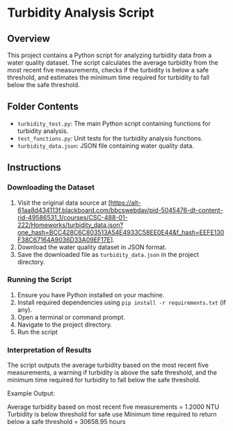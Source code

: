 # Turbidity Analysis Script

## Overview

This project contains a Python script for analyzing turbidity data from a water quality dataset. The script calculates the average turbidity from the most recent five measurements, checks if the turbidity is below a safe threshold, and estimates the minimum time required for turbidity to fall below the safe threshold.

## Folder Contents

- `turbidity_test.py`: The main Python script containing functions for turbidity analysis.
- `test_functions.py`: Unit tests for the turbidity analysis functions.
- `turbidity_data.json`: JSON file containing water quality data.

## Instructions

### Downloading the Dataset

1. Visit the original data source at [https://alt-61aa8d434113f.blackboard.com/bbcswebdav/pid-5045476-dt-content-rid-49586531_1/courses/CSC-488-01-222/Homeworks/turbidity_data.json?one_hash=BCC428C6C803513A54E4933C58EE0E44&f_hash=EEFE130F38C67164A9036D33A09EF17E].
2. Download the water quality dataset in JSON format.
3. Save the downloaded file as `turbidity_data.json` in the project directory.

### Running the Script

1. Ensure you have Python installed on your machine.
2. Install required dependencies using `pip install -r requirements.txt` (if any).
3. Open a terminal or command prompt.
4. Navigate to the project directory.
5. Run the script


### Interpretation of Results

The script outputs the average turbidity based on the most recent five measurements, a warning if turbidity is above the safe threshold, and the minimum time required for turbidity to fall below the safe threshold.

Example Output:

Average turbidity based on most recent five measurements = 1.2000 NTU
Turbidity is below threshold for safe use
Minimum time required to return below a safe threshold = 30658.95 hours
